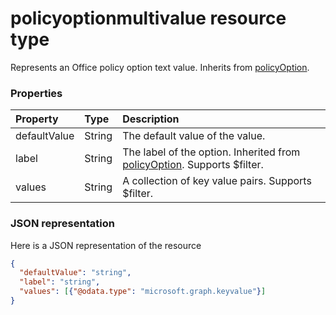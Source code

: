 # policyoptionmultivalue resource type

Represents an Office policy option text value. Inherits from [policyOption](policyoption.md).


### Properties
| Property	   | Type	|Description|
|:---------------|:--------|:----------|
|defaultValue|String|The default value of the value.|
|label|String|The label of the option. Inherited from [policyOption](policyoption.md). Supports $filter.|
|values|String|A collection of key value pairs. Supports $filter.|

### JSON representation

Here is a JSON representation of the resource

<!-- {
  "blockType": "resource",
  "optionalProperties": [
    "defaultValue",
    "label",
    "values"
  ],
  "keyProperty": "id",
  "@odata.type": "microsoft.graph.policyoption"
}-->

```json
{
  "defaultValue": "string",
  "label": "string",
  "values": [{"@odata.type": "microsoft.graph.keyvalue"}]
}

```

<!-- uuid: 8fcb5dbc-d5aa-4681-8e31-b001d5168d79
2015-10-25 14:57:30 UTC -->
<!-- {
  "type": "#page.annotation",
  "description": "policyoption resource",
  "keywords": "",
  "section": "documentation",
  "tocPath": ""
}-->
